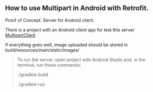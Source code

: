 ## How to use Multipart in Android with Retrofit. 

Proof of Concept. Server for Android client. 

There is a project with an Android client app for test this server [MultipartClient](https://github.com/jorgeavilae/MultipartClient)

If everything goes well, image uploaded should be stored in build/resources/main/static/images/

> To run the server: open project with Android Studio and, in the terminal, run these commands:
> 
> ./gradlew build
> 
> ./gradlew run
